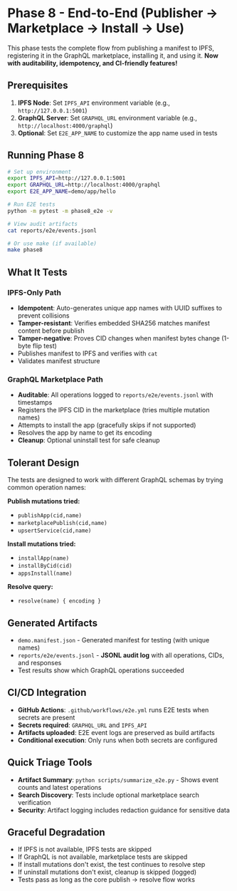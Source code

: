 # Phase 8 - End-to-End (Publisher → Marketplace → Install → Use)

This phase tests the complete flow from publishing a manifest to IPFS, registering it in the GraphQL marketplace, installing it, and using it. **Now with auditability, idempotency, and CI-friendly features!**

## Prerequisites

1. **IPFS Node**: Set `IPFS_API` environment variable (e.g., `http://127.0.0.1:5001`)
2. **GraphQL Server**: Set `GRAPHQL_URL` environment variable (e.g., `http://localhost:4000/graphql`)
3. **Optional**: Set `E2E_APP_NAME` to customize the app name used in tests

## Running Phase 8

```bash
# Set up environment
export IPFS_API=http://127.0.0.1:5001
export GRAPHQL_URL=http://localhost:4000/graphql
export E2E_APP_NAME=demo/app/hello

# Run E2E tests
python -m pytest -m phase8_e2e -v

# View audit artifacts
cat reports/e2e/events.jsonl

# Or use make (if available)
make phase8
```

## What It Tests

### IPFS-Only Path
- **Idempotent**: Auto-generates unique app names with UUID suffixes to prevent collisions
- **Tamper-resistant**: Verifies embedded SHA256 matches manifest content before publish
- **Tamper-negative**: Proves CID changes when manifest bytes change (1-byte flip test)
- Publishes manifest to IPFS and verifies with `cat`
- Validates manifest structure

### GraphQL Marketplace Path
- **Auditable**: All operations logged to `reports/e2e/events.jsonl` with timestamps
- Registers the IPFS CID in the marketplace (tries multiple mutation names)
- Attempts to install the app (gracefully skips if not supported)
- Resolves the app by name to get its encoding
- **Cleanup**: Optional uninstall test for safe cleanup

## Tolerant Design

The tests are designed to work with different GraphQL schemas by trying common operation names:

**Publish mutations tried:**
- `publishApp(cid,name)`
- `marketplacePublish(cid,name)`
- `upsertService(cid,name)`

**Install mutations tried:**
- `installApp(name)`
- `installByCid(cid)`
- `appsInstall(name)`

**Resolve query:**
- `resolve(name) { encoding }`

## Generated Artifacts

- `demo.manifest.json` - Generated manifest for testing (with unique names)
- `reports/e2e/events.jsonl` - **JSONL audit log** with all operations, CIDs, and responses
- Test results show which GraphQL operations succeeded

## CI/CD Integration

- **GitHub Actions**: `.github/workflows/e2e.yml` runs E2E tests when secrets are present
- **Secrets required**: `GRAPHQL_URL` and `IPFS_API` 
- **Artifacts uploaded**: E2E event logs are preserved as build artifacts
- **Conditional execution**: Only runs when both secrets are configured

## Quick Triage Tools

- **Artifact Summary**: `python scripts/summarize_e2e.py` - Shows event counts and latest operations
- **Search Discovery**: Tests include optional marketplace search verification
- **Security**: Artifact logging includes redaction guidance for sensitive data

## Graceful Degradation

- If IPFS is not available, IPFS tests are skipped
- If GraphQL is not available, marketplace tests are skipped
- If install mutations don't exist, the test continues to resolve step
- If uninstall mutations don't exist, cleanup is skipped (logged)
- Tests pass as long as the core publish → resolve flow works
